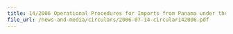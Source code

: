 ```yaml
---
title: 14/2006 Operational Procedures for Imports from Panama under the Panama-Singapore Free Trade Agreement
file_url: /news-and-media/circulars/2006-07-14-circular142006.pdf
---
```

